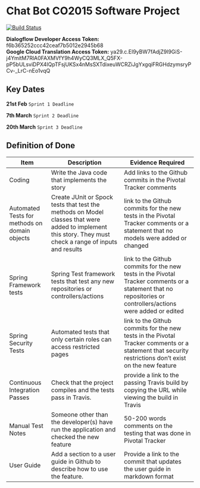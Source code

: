 # Chat Bot CO2015 Software Project
[![Build Status](https://travis-ci.com/UOL-CS/co2015-1718-group-09.svg?token=pwHxfSX7kGNaLgqR45mL&branch=master)](https://travis-ci.com/UOL-CS/co2015-1718-group-09)

**Dialogflow Developer Access Token:** f6b365252ccc42ceaf7b5012e2945b68  
**Google Cloud Translation Access Token:** ya29.c.El9yBW7fAdjZ9l9GiS-j4YmitM7RlA0FAXMVfY9h4WyCQ3MLX_Q5FX-pP5bULsviDPX4IQpTFsjUKSx4nMsSXTdixeuWCRZiJgYxgqiFRGHdzymsryPCv-_LrC-nEo1vqQ  
## Key Dates

**21st Feb** `Sprint 1 Deadline`

**7th March** `Sprint 2 Deadline`

**20th March** `Sprint 3 Deadline`

## Definition of Done
| Item | Description | Evidence Required |
| ---- | ----------- | ----------------- |
| Coding | Write the Java code that implements the story | Add links to the Github commits in the Pivotal Tracker comments |
| Automated Tests for methods on domain objects | Create JUnit or Spock tests that test the methods on Model classes that were added to implement this story. They must check a range of inputs and results | link to the Github commits for the new tests in the Pivotal Tracker comments or a statement that no models were added or changed |
| Spring Framework tests | Spring Test framework tests that test any new repositories or controllers/actions | link to the Github commits for the new tests in the Pivotal Tracker comments or a statement that no repositories or controllers/actions were added or edited |
| Spring Security Tests | Automated tests that only certain roles can access restricted pages | link to the Github commits for the new tests in the Pivotal Tracker comments or a statement that security restrictions don’t exist on the new feature |
| Continuous Integration Passes | Check that the project compiles and the tests pass in Travis. | provide a link to the passing Travis build by copying the URL while viewing the build in Travis |
| Manual Test Notes | Someone other than the developer(s) have run the application and checked the new feature | 50-200 words comments on the testing that was done in Pivotal Tracker |
| User Guide | Add a section to a user guide in Github to describe how to use the feature. | Provide a link to the commit that updates the user guide in markdown format |
